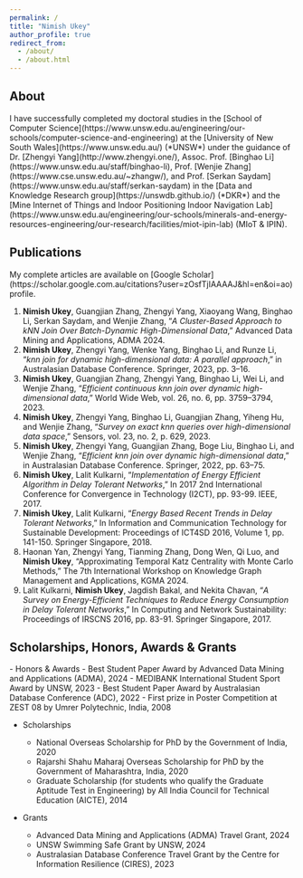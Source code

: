 ```yaml
---
permalink: /
title: "Nimish Ukey"
author_profile: true
redirect_from: 
  - /about/
  - /about.html
---
```


<h2 id="biography"> About </h2>
I have successfully completed my doctoral studies in the [School of Computer Science](https://www.unsw.edu.au/engineering/our-schools/computer-science-and-engineering) at the [University of New South Wales](https://www.unsw.edu.au/) (*UNSW*) under the guidance of Dr. [Zhengyi Yang](http://www.zhengyi.one/), Assoc. Prof. [Binghao Li](https://www.unsw.edu.au/staff/binghao-li), Prof. [Wenjie Zhang](https://www.cse.unsw.edu.au/~zhangw/), and Prof. [Serkan Saydam](https://www.unsw.edu.au/staff/serkan-saydam) in the [Data and Knowledge Research group](https://unswdb.github.io/) (*DKR*) and the [Mine Internet of Things and Indoor Positioning Indoor Navigation Lab](https://www.unsw.edu.au/engineering/our-schools/minerals-and-energy-resources-engineering/our-research/facilities/miot-ipin-lab) (MIoT & IPIN).

<h2 id="publications"> Publications </h2>
My complete articles are available on [Google Scholar](https://scholar.google.com.au/citations?user=zOsfTjIAAAAJ&hl=en&oi=ao) profile.

1. **Nimish Ukey**, Guangjian Zhang, Zhengyi Yang, Xiaoyang Wang, Binghao Li, Serkan Saydam, and Wenjie Zhang, “*A Cluster-Based Approach to kNN Join Over Batch-Dynamic High-Dimensional Data*,” Advanced Data Mining and Applications, ADMA 2024.
2. **Nimish Ukey**, Zhengyi Yang, Wenke Yang, Binghao Li, and Runze Li, “*knn join for dynamic high-dimensional data: A parallel approach*,” in Australasian Database Conference. Springer, 2023, pp. 3–16.
3. **Nimish Ukey**, Guangjian Zhang, Zhengyi Yang, Binghao Li, Wei Li, and Wenjie Zhang, “*Efficient continuous knn join over dynamic high-dimensional data*,” World Wide Web, vol. 26, no. 6, pp. 3759–3794, 2023.
4. **Nimish Ukey**, Zhengyi Yang, Binghao Li, Guangjian Zhang, Yiheng Hu, and Wenjie Zhang, “*Survey on exact knn queries over high-dimensional data space*,” Sensors, vol. 23, no. 2, p. 629, 2023.
5. **Nimish Ukey**, Zhengyi Yang, Guangjian Zhang, Boge Liu, Binghao Li, and Wenjie Zhang, “*Efficient knn join over dynamic high-dimensional data*,” in Australasian Database Conference. Springer, 2022, pp. 63–75.
6. **Nimish Ukey**, Lalit Kulkarni, “*Implementation of Energy Efficient Algorithm in Delay Tolerant Networks*,” In 2017 2nd International Conference for Convergence in Technology (I2CT), pp. 93-99. IEEE, 2017.
7. **Nimish Ukey**, Lalit Kulkarni, “*Energy Based Recent Trends in Delay Tolerant Networks*,” In Information and Communication Technology for Sustainable Development: Proceedings of ICT4SD 2016, Volume 1, pp. 141-150. Springer Singapore, 2018.
8. Haonan Yan, Zhengyi Yang, Tianming Zhang, Dong Wen, Qi Luo, and **Nimish Ukey**, “Approximating Temporal Katz Centrality with Monte Carlo Methods,” The 7th International Workshop on Knowledge Graph Management and Applications, KGMA 2024.
9. Lalit Kulkarni, **Nimish Ukey**, Jagdish Bakal, and Nekita Chavan, “*A Survey on Energy-Efficient Techniques to Reduce Energy Consumption in Delay Tolerant Networks*,” In Computing and Network Sustainability: Proceedings of IRSCNS 2016, pp. 83-91. Springer Singapore, 2017.

<h2 id= "awards"> Scholarships, Honors, Awards & Grants </h2>
- Honors & Awards
  - Best Student Paper Award by Advanced Data Mining and Applications (ADMA), 2024
  - MEDIBANK International Student Sport Award by UNSW, 2023
  - Best Student Paper Award by Australasian Database Conference (ADC), 2022
  - First prize in Poster Competition at ZEST 08 by Umrer Polytechnic, India, 2008
  
- Scholarships
  - National Overseas Scholarship for PhD by the Government of India, 2020
  - Rajarshi Shahu Maharaj Overseas Scholarship for PhD by the Government of Maharashtra, India, 2020
  - Graduate Scholarship (for students who qualify the Graduate Aptitude Test in Engineering) by All India Council for Technical Education (AICTE), 2014

- Grants
  - Advanced Data Mining and Applications (ADMA) Travel Grant, 2024  
  - UNSW Swimming Safe Grant by UNSW, 2024
  - Australasian Database Conference Travel Grant by the Centre for Information Resilience (CIRES), 2023
